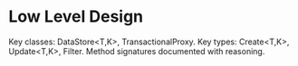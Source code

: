 # Low Level Design

Key classes: DataStore<T,K>, TransactionalProxy.
Key types: Create<T,K>, Update<T,K>, Filter<T>.
Method signatures documented with reasoning.
